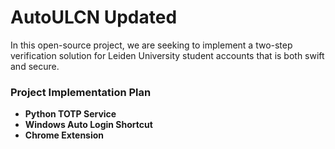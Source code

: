 # AutoULCN Updated
In this open-source project, we are seeking to implement a two-step verification solution for Leiden University student accounts that is both swift and secure.

### Project Implementation Plan
- **Python TOTP Service**
- **Windows Auto Login Shortcut**
- **Chrome Extension**
